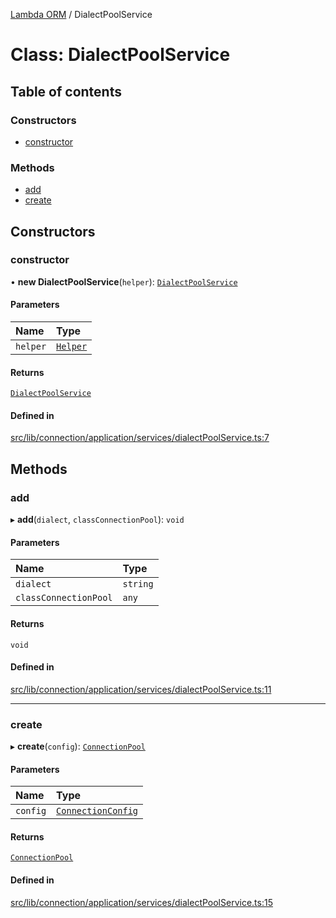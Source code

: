 [Lambda ORM](../README.md) / DialectPoolService

# Class: DialectPoolService

## Table of contents

### Constructors

- [constructor](DialectPoolService.md#constructor)

### Methods

- [add](DialectPoolService.md#add)
- [create](DialectPoolService.md#create)

## Constructors

### constructor

• **new DialectPoolService**(`helper`): [`DialectPoolService`](DialectPoolService.md)

#### Parameters

| Name | Type |
| :------ | :------ |
| `helper` | [`Helper`](Helper.md) |

#### Returns

[`DialectPoolService`](DialectPoolService.md)

#### Defined in

[src/lib/connection/application/services/dialectPoolService.ts:7](https://github.com/FlavioLionelRita/lambdaorm/blob/01807f7a/src/lib/connection/application/services/dialectPoolService.ts#L7)

## Methods

### add

▸ **add**(`dialect`, `classConnectionPool`): `void`

#### Parameters

| Name | Type |
| :------ | :------ |
| `dialect` | `string` |
| `classConnectionPool` | `any` |

#### Returns

`void`

#### Defined in

[src/lib/connection/application/services/dialectPoolService.ts:11](https://github.com/FlavioLionelRita/lambdaorm/blob/01807f7a/src/lib/connection/application/services/dialectPoolService.ts#L11)

___

### create

▸ **create**(`config`): [`ConnectionPool`](../interfaces/ConnectionPool.md)

#### Parameters

| Name | Type |
| :------ | :------ |
| `config` | [`ConnectionConfig`](../interfaces/ConnectionConfig.md) |

#### Returns

[`ConnectionPool`](../interfaces/ConnectionPool.md)

#### Defined in

[src/lib/connection/application/services/dialectPoolService.ts:15](https://github.com/FlavioLionelRita/lambdaorm/blob/01807f7a/src/lib/connection/application/services/dialectPoolService.ts#L15)
